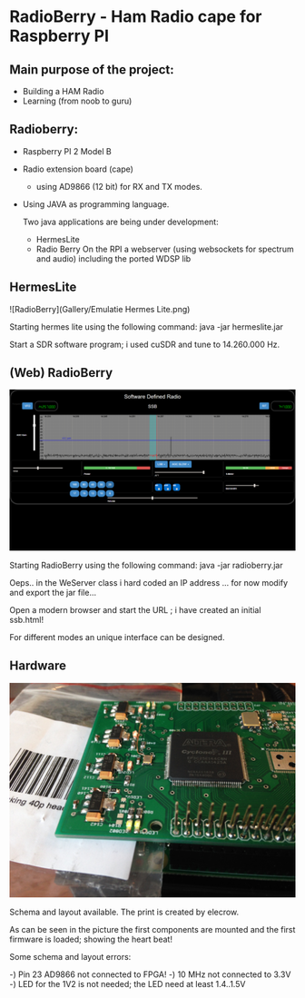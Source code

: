 RadioBerry - Ham Radio cape for Raspberry PI
==============================================

## Main purpose of the project:

- Building a HAM Radio
- Learning (from noob to guru)


## Radioberry:

- Raspberry PI 2 Model B
- Radio extension board (cape)
	- using AD9866 (12 bit)  for RX and TX modes.
- Using JAVA as programming language.

	Two java applications are being under development:
	
	- HermesLite 
	- Radio Berry
		On the RPI a webserver (using websockets for spectrum and audio) including the ported WDSP lib


## HermesLite

![RadioBerry](Gallery/Emulatie Hermes Lite.png)

Starting hermes lite using the following command:  java -jar hermeslite.jar 

Start a SDR software program; i used cuSDR and tune to 14.260.000 Hz.

## (Web) RadioBerry

![RadioBerry](Gallery/WebRadioBerry.png)

Starting RadioBerry using the following command:  java -jar radioberry.jar 

Oeps.. in the WeServer class i hard coded an IP address ... for now modify and export the jar file...


Open a modern browser and start the URL ; i have created an initial ssb.html! 

For different modes an unique interface can be designed.


## Hardware

![RadioBerry](Gallery/radioberry_wip.jpg)

Schema and layout available. The print is created by elecrow. 

As can be seen in the picture the first components are mounted and the first firmware is loaded; showing the heart beat!

Some schema and layout errors:

-)	Pin 23 AD9866 not connected to FPGA!
-)	10 MHz not connected to 3.3V
-) 	LED for the 1V2 is not needed; the LED need at least 1.4..1.5V

